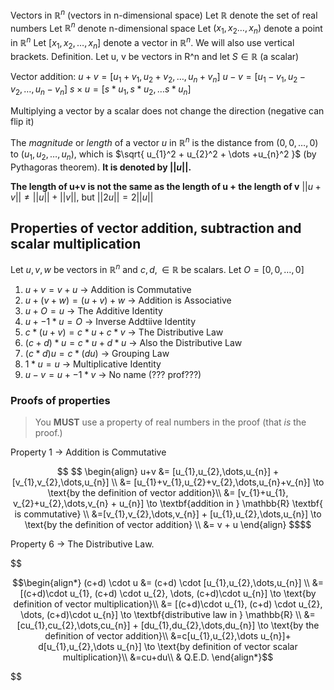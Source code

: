 Vectors in $\mathbb{R}^n$ (vectors in n-dimensional space)
	Let $\mathbb{R}$ denote the set of real numbers
	Let $\mathbb{R}^n$ denote n-dimensional space
	Let $(x_{1}, x_{2} \dots, x_{n})$ denote a point in $\mathbb{R}^n$
	Let $[x_{1}, x_{2}, \dots, x_{n}]$ denote a vector in $\mathbb{R}^n$. We will also use vertical brackets.
	Definition. Let u, v be vectors in R^n and let $S\in\mathbb{R}$ (a scalar)

Vector addition:
$u+v = [u_{1}+v_{1}, u_{2}+v_{2}, \dots, u_{n}+v_{n}]$
$u-v = [u_{1}-v_{1}, u_{2}-v_{2}, \dots, u_{n}-v_{n}]$
$s\times u = [s*u_{1}, s*u_{2}, \dots s*u_{n}]$

Multiplying a vector by a scalar does not change the direction (negative can flip it)

The *magnitude* or *length* of a vector $u$ in $\mathbb{R}^n$ is the distance from $(0, 0,\dots, 0)$ to $(u_{1}, u_{2}, \dots, u_{n})$, which is $\sqrt{ u_{1}^2 + u_{2}^2 + \dots +u_{n}^2 }$ (by Pythagoras theorem). **It is denoted by $||u||$.**

**The length of u+v is not the same as the length of u + the length of v**
$||u+v|| \ne ||u|| + ||v||$, but $||2u|| = 2||u||$

## Properties of vector addition, subtraction and scalar multiplication
Let $u, v, w$ be vectors in $\mathbb{R}^n$ and $c, d, \in \mathbb{R}$ be scalars.
Let $O = [0, 0, \dots, 0]$
1. $u+v = v+u$                          -> Addition is Commutative
2. $u + (v+w) = (u+v) + w$     -> Addition is Associative
3. $u+O = u$                               -> The Additive Identity
4. $u+ -1*u = O$                       -> Inverse Addtiive Identity
5.  $c * (u + v) = c * u + c * v$      -> The Distributive Law
6. $(c+d) * u=c*u+d*u$      -> Also the Distributive Law
7. $(c*d)u = c*(du)$                  -> Grouping Law
8.  $1*u=u$                                -> Multiplicative Identity
9. $u-v=u+ -1*v$                 -> No name (??? prof???)
### Proofs of properties
> You **MUST** use a property of real numbers in the proof (that *is* the proof.)

Property 1 $\to$ Addition is Commutative
```math

$$
\begin{align}
u+v &= [u_{1},u_{2},\dots,u_{n}] + [v_{1},v_{2},\dots,u_{n}] \\
&= [u_{1}+v_{1},u_{2}+v_{2},\dots,u_{n}+v_{n}] \to \text{by the definition of vector addition}\\
&= [v_{1}+u_{1}, v_{2}+u_{2},\dots,v_{n} + u_{n}] \to \textbf{addition in } \mathbb{R} \textbf{ is commutative} \\
&=[v_{1},v_{2},\dots,v_{n}] + [u_{1},u_{2},\dots,u_{n}] \to \text{by the definition of vector addition} \\
&= v + u
\end{align}
$$
```

Property 6 -> The Distributive Law.

$$
```math
\begin{align*}
(c+d) \cdot u &= (c+d) \cdot [u_{1},u_{2},\dots,u_{n}] \\
&= [(c+d)\cdot u_{1}, (c+d) \cdot u_{2}, \dots, (c+d)\cdot u_{n}] \to \text{by definition of vector multiplication}\\
&= [(c+d)\cdot u_{1}, (c+d) \cdot u_{2}, \dots, (c+d)\cdot u_{n}] \to \textbf{distributive law in } \mathbb{R} \\
&=[cu_{1},cu_{2},\dots,cu_{n}] + [du_{1},du_{2},\dots,du_{n}] \to \text{by the definition of vector addition}\\
&=c[u_{1},u_{2},\dots u_{n}]+ d[u_{1},u_{2},\dots u_{n}] \to \text{by definition of vector scalar multiplication}\\
&=cu+du\\

& Q.E.D.
\end{align*}
```
$$


